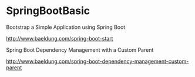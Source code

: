 # SpringBootBasic

Bootstrap a Simple Application using Spring Boot

http://www.baeldung.com/spring-boot-start

Spring Boot Dependency Management with a Custom Parent

http://www.baeldung.com/spring-boot-dependency-management-custom-parent